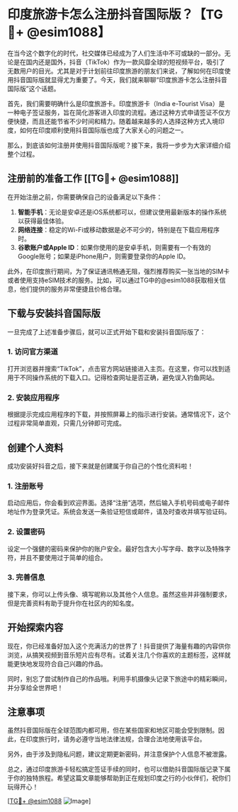 # 印度旅游卡怎么注册抖音国际版？【TG💪+ @esim1088】

在当今这个数字化的时代，社交媒体已经成为了人们生活中不可或缺的一部分。无论是在国内还是国外，抖音（TikTok）作为一款风靡全球的短视频平台，吸引了无数用户的目光。尤其是对于计划前往印度旅游的朋友们来说，了解如何在印度使用抖音国际版就显得尤为重要了。今天，我们就来聊聊“印度旅游卡怎么注册抖音国际版”这个话题。

首先，我们需要明确什么是印度旅游卡。印度旅游卡（India e-Tourist Visa）是一种电子签证服务，旨在简化游客进入印度的流程。通过这种方式申请签证不仅方便快捷，而且还能节省不少时间和精力。随着越来越多的人选择这种方式入境印度，如何在印度顺利使用抖音国际版也成了大家关心的问题之一。

那么，到底该如何注册并使用抖音国际版呢？接下来，我将一步步为大家详细介绍整个过程。

## 注册前的准备工作 [[TG💪+ @esim1088]]

在开始注册之前，你需要确保自己的设备满足以下条件：
1. **智能手机**：无论是安卓还是iOS系统都可以，但建议使用最新版本的操作系统以获得最佳体验。
2. **网络连接**：稳定的Wi-Fi或移动数据是必不可少的，特别是在下载应用程序时。
3. **谷歌账户或Apple ID**：如果你使用的是安卓手机，则需要有一个有效的Google账号；如果是iPhone用户，则需要登录你的Apple ID。

此外，在印度旅行期间，为了保证通讯畅通无阻，强烈推荐购买一张当地的SIM卡或者使用支持eSIM技术的服务。比如，可以通过TG中的@esim1088获取相关信息，他们提供的服务非常便捷且价格合理。

## 下载与安装抖音国际版

一旦完成了上述准备步骤后，就可以正式开始下载和安装抖音国际版了：

### 1. 访问官方渠道
打开浏览器并搜索“TikTok”，点击官方网站链接进入主页。在这里，你可以找到适用于不同操作系统的下载入口。记得检查网址是否正确，避免误入钓鱼网站。

### 2. 安装应用程序
根据提示完成应用程序的下载，并按照屏幕上的指示进行安装。通常情况下，这个过程非常简单直观，只需几分钟即可完成。

## 创建个人资料

成功安装好抖音之后，接下来就是创建属于你自己的个性化资料啦！

### 1. 注册账号
启动应用后，你会看到欢迎界面。选择“注册”选项，然后输入手机号码或电子邮件地址作为登录凭证。系统会发送一条验证短信或邮件，请及时查收并填写验证码。

### 2. 设置密码
设定一个强健的密码来保护你的账户安全。最好包含大小写字母、数字以及特殊字符，并且不要使用过于简单的组合。

### 3. 完善信息
接下来，你可以上传头像、填写昵称以及其他个人信息。虽然这些并非强制要求，但是完善资料有助于提升你在社区内的知名度。

## 开始探索内容

现在，你已经准备好加入这个充满活力的世界了！抖音提供了海量有趣的内容供你浏览，从搞笑视频到音乐短片应有尽有。试着关注几个你喜欢的主题标签，这样就能更快地发现符合自己兴趣的作品。

同时，别忘了尝试制作自己的作品哦。利用手机摄像头记录下旅途中的精彩瞬间，并分享给全世界吧！

## 注意事项

虽然抖音国际版在全球范围内都可用，但在某些国家和地区可能会受到限制。因此，在印度旅行时，请务必遵守当地法律法规，合理合法地使用该平台。

另外，由于涉及到隐私问题，建议定期更新密码，并注意保护个人信息不被泄露。

总之，通过印度旅游卡轻松搞定签证手续的同时，也可以借助抖音国际版记录下属于你的独特旅程。希望这篇文章能够帮助到正在规划印度之行的小伙伴们，祝你们玩得开心！

[[TG💪+ @esim1088](https://t.me/s/esim1088) ![Image](https://i.postimg.cc/4NQfJmqS/Snipaste-2025-05-13-00-14-12.png)]